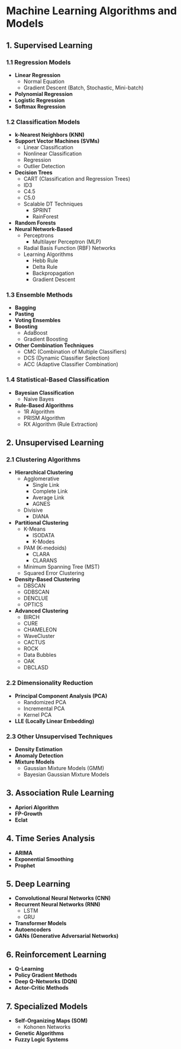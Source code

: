 # Machine Learning Algorithms and Models

## 1. Supervised Learning

### 1.1 Regression Models
- **Linear Regression**
  - Normal Equation
  - Gradient Descent (Batch, Stochastic, Mini-batch)
- **Polynomial Regression**
- **Logistic Regression**
- **Softmax Regression**

### 1.2 Classification Models
- **k-Nearest Neighbors (KNN)**
- **Support Vector Machines (SVMs)**
  - Linear Classification
  - Nonlinear Classification
  - Regression
  - Outlier Detection
- **Decision Trees**
  - CART (Classification and Regression Trees)
  - ID3
  - C4.5
  - C5.0
  - Scalable DT Techniques
    - SPRINT
    - RainForest
- **Random Forests**
- **Neural Network-Based**
  - Perceptrons
    - Multilayer Perceptron (MLP)
  - Radial Basis Function (RBF) Networks
  - Learning Algorithms
    - Hebb Rule
    - Delta Rule
    - Backpropagation
    - Gradient Descent

### 1.3 Ensemble Methods
- **Bagging**
- **Pasting**
- **Voting Ensembles**
- **Boosting**
  - AdaBoost
  - Gradient Boosting
- **Other Combination Techniques**
  - CMC (Combination of Multiple Classifiers)
  - DCS (Dynamic Classifier Selection)
  - ACC (Adaptive Classifier Combination)

### 1.4 Statistical-Based Classification
- **Bayesian Classification**
  - Naive Bayes
- **Rule-Based Algorithms**
  - 1R Algorithm
  - PRISM Algorithm
  - RX Algorithm (Rule Extraction)

## 2. Unsupervised Learning

### 2.1 Clustering Algorithms
- **Hierarchical Clustering**
  - Agglomerative
    - Single Link
    - Complete Link
    - Average Link
    - AGNES
  - Divisive
    - DIANA
- **Partitional Clustering**
  - K-Means
    - ISODATA
    - K-Modes
  - PAM (K-medoids)
    - CLARA
    - CLARANS
  - Minimum Spanning Tree (MST)
  - Squared Error Clustering
- **Density-Based Clustering**
  - DBSCAN
  - GDBSCAN
  - DENCLUE
  - OPTICS
- **Advanced Clustering**
  - BIRCH
  - CURE
  - CHAMELEON
  - WaveCluster
  - CACTUS
  - ROCK
  - Data Bubbles
  - OAK
  - DBCLASD

### 2.2 Dimensionality Reduction
- **Principal Component Analysis (PCA)**
  - Randomized PCA
  - Incremental PCA
  - Kernel PCA
- **LLE (Locally Linear Embedding)**

### 2.3 Other Unsupervised Techniques
- **Density Estimation**
- **Anomaly Detection**
- **Mixture Models**
  - Gaussian Mixture Models (GMM)
  - Bayesian Gaussian Mixture Models

## 3. Association Rule Learning
- **Apriori Algorithm**
- **FP-Growth**
- **Eclat**

## 4. Time Series Analysis
- **ARIMA**
- **Exponential Smoothing**
- **Prophet**

## 5. Deep Learning
- **Convolutional Neural Networks (CNN)**
- **Recurrent Neural Networks (RNN)**
  - LSTM
  - GRU
- **Transformer Models**
- **Autoencoders**
- **GANs (Generative Adversarial Networks)**

## 6. Reinforcement Learning
- **Q-Learning**
- **Policy Gradient Methods**
- **Deep Q-Networks (DQN)**
- **Actor-Critic Methods**

## 7. Specialized Models
- **Self-Organizing Maps (SOM)**
  - Kohonen Networks
- **Genetic Algorithms**
- **Fuzzy Logic Systems** 